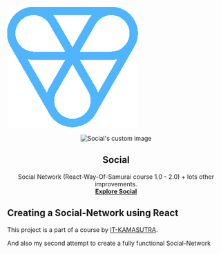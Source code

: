 ![alt text](https://github.com/andrian-kars/social/blob/main/public/images/logo.png?raw=true)

<p align="center">
  <img src="https://github.com/andrian-kars/social/blob/main/logo.png?raw=true" alt="Social's custom image"/>
</p>
<h2 align="center">Social</h2>

<p align="center">
  Social Network (React-Way-Of-Samurai course 1.0 - 2.0) + lots other improvements.
  <br>
  <a href="https://andrian-kars.github.io/social/"><strong>Explore Social</strong></a>
</p>

## Creating a Social-Network using React

This project is a part of a course by [IT-KAMASUTRA](https://it-kamasutra.com/).

And also my second attempt to create a fully functional Social-Network
